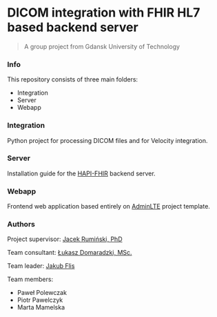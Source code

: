 # DICOM integration with FHIR HL7 based backend server
> A group project from Gdansk University of Technology


### Info
This repository consists of three main folders:

- Integration
- Server
- Webapp

### Integration
Python project for processing DICOM files and for Velocity integration.

### Server
Installation guide for the [HAPI-FHIR](https://github.com/jamesagnew/hapi-fhir) backend server.

### Webapp
Frontend web application based entirely on [AdminLTE](https://github.com/almasaeed2010/AdminLTE) project template.

### Authors

Project supervisor: [Jacek Rumiński, PhD](https://pg.edu.pl/web/f621f27661_jacek.ruminski/)

Team consultant: [Łukasz Domaradzki, MSc.](https://www.linkedin.com/in/%C5%82ukasz-domaradzki-95920248/)

Team leader: [Jakub Flis](https://www.linkedin.com/in/jakub-flis/)

Team members:
- Paweł Polewczak
- Piotr Pawelczyk
- Marta Mamelska

